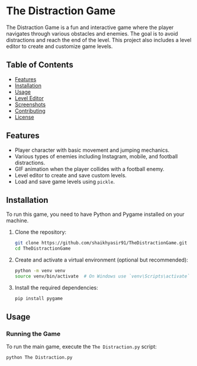 # The Distraction Game

The Distraction Game is a fun and interactive game where the player navigates through various obstacles and enemies. The goal is to avoid distractions and reach the end of the level. This project also includes a level editor to create and customize game levels.

## Table of Contents
- [Features](#features)
- [Installation](#installation)
- [Usage](#usage)
- [Level Editor](#level-editor)
- [Screenshots](#screenshots)
- [Contributing](#contributing)
- [License](#license)

## Features
- Player character with basic movement and jumping mechanics.
- Various types of enemies including Instagram, mobile, and football distractions.
- GIF animation when the player collides with a football enemy.
- Level editor to create and save custom levels.
- Load and save game levels using `pickle`.

## Installation
To run this game, you need to have Python and Pygame installed on your machine.

1. Clone the repository:
    ```bash
    git clone https://github.com/shaikhyasir91/TheDistractionGame.git
    cd TheDistractionGame
    ```

2. Create and activate a virtual environment (optional but recommended):
    ```bash
    python -m venv venv
    source venv/bin/activate  # On Windows use `venv\Scripts\activate`
    ```

3. Install the required dependencies:
    ```bash
    pip install pygame
    ```

## Usage
### Running the Game
To run the main game, execute the `The Distraction.py` script:
```bash
python The Distraction.py
